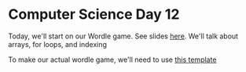 # Computer Science Day 12

<link href="index.css" rel="stylesheet">

Today, we'll start on our Wordle game. See slides [here](../presentation-pdfs/day12.pdf). We'll talk about arrays, for loops, and indexing

To make our actual wordle game, we'll need to use [this template](https://replit.com/@mrschmidt/Wordle#main.swift)